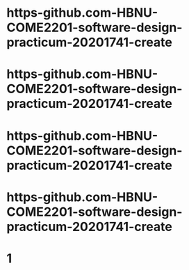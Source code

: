# https-github.com-HBNU-COME2201-software-design-practicum-20201741-create
# https-github.com-HBNU-COME2201-software-design-practicum-20201741-create
# https-github.com-HBNU-COME2201-software-design-practicum-20201741-create
# https-github.com-HBNU-COME2201-software-design-practicum-20201741-create
# 1

